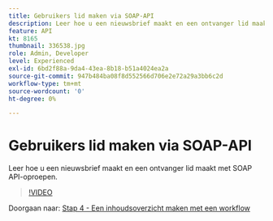 ```yaml
---
title: Gebruikers lid maken via SOAP-API
description: Leer hoe u een nieuwsbrief maakt en een ontvanger lid maakt met SOAP API-oproepen.
feature: API
kt: 8165
thumbnail: 336538.jpg
role: Admin, Developer
level: Experienced
exl-id: 6bd2f88a-9da4-43ea-8b18-b51a4024ea2a
source-git-commit: 947b484ba08f8d552566d706e2e72a29a3bb6c2d
workflow-type: tm+mt
source-wordcount: '0'
ht-degree: 0%

---
```


# Gebruikers lid maken via SOAP-API

Leer hoe u een nieuwsbrief maakt en een ontvanger lid maakt met SOAP API-oproepen.

>[!VIDEO](https://video.tv.adobe.com/v/336538?quality=12)

Doorgaan naar: [Stap 4 - Een inhoudsoverzicht maken met een workflow](/help/tutorial-use-soap-apis/create-article-alert-delivery-overview.md)

